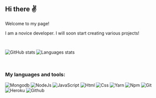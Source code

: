 ## Hi there ✌️

Welcome to my page!

I am a novice developer.
I will soon start creating various projects!

<br/>

![GitHub stats][profileStats]
![Languages stats][languagesStats]

<br/>

### My languages and tools:

![Mongodb][iconMongodb]
![NodeJs][iconNodejs]
![JavaScript][iconJavascript]
![Html][iconHtml]
![Css][iconCss]
![Yarn][iconYarn]
![Npm][iconNpm]
![Git][iconGit]
![Heroku][iconHeroku]
![Github][iconGithub]

<br/>
<!--
### To contact me

[![Github][iconGithub]][github]
[![Discord][iconDiscord]][discord]
[![Telegram][iconTelegram]][telegram]
-->


<!-- Icon Links -->
[iconGit]: https://icongr.am/devicon/git-original.svg?size=30&color=currentColor
[iconGithub]: https://icongr.am/devicon/github-original.svg?size=30&color=currentColor
[iconHtml]: https://icongr.am/devicon/html5-original.svg?size=30&color=currentColor
[iconCss]: https://icongr.am/devicon/css3-original.svg?size=30&color=currentColor
[iconJavascript]: https://icongr.am/devicon/javascript-original.svg?size=30&color=currentColor
[iconNodejs]: https://icongr.am/devicon/nodejs-original.svg?size=30&color=currentColor
[iconMongodb]: https://icongr.am/devicon/mongodb-original.svg?size=30&color=currentColor
[iconNpm]: https://icongr.am/devicon/npm-original-wordmark.svg?size=30&color=currentColor
[iconYarn]: https://icongr.am/devicon/yarn-original.svg?size=30&color=currentColor
[iconHeroku]: https://icongr.am/devicon/heroku-original.svg?size=30&color=currentColor

[iconGithub]: https://camo.githubusercontent.com/b079fe922f00c4b86f1b724fbc2e8141c468794ce8adbc9b7456e5e1ad09c622/68747470733a2f2f6564656e742e6769746875622e696f2f537570657254696e7949636f6e732f696d616765732f7376672f6769746875622e737667
[iconTelegram]: https://camo.githubusercontent.com/f4b401dd7cd9b7840fd31acafd49e151a80e4c9600bf219934461b96dd98e013/68747470733a2f2f6564656e742e6769746875622e696f2f537570657254696e7949636f6e732f696d616765732f7376672f74656c656772616d2e737667
[iconDiscord]: https://camo.githubusercontent.com/79fcdc7c43f1a1d7c175827976ffee8177814a016fb1b9578ff70f1aef759578/68747470733a2f2f6564656e742e6769746875622e696f2f537570657254696e7949636f6e732f696d616765732f7376672f646973636f72642e737667


<!-- Social Links -->
[github]: https://github.com/ttempaa
[discord]: https://discordapp.com/users/421253767279935488
[telegram]: https://t.me/ttempaa

<!-- Other Links -->
[profileStats]: https://github-readme-stats.vercel.app/api?username=ttempaa&hide=contribs
[languagesStats]: https://github-readme-stats.vercel.app/api/top-langs/?username=ttempaa&layout=compact

<!--
**ttempaa/ttempaa** is a ✨ _special_ ✨ repository because its `README.md` (this file) appears on your GitHub profile.

Here are some ideas to get you started:

- 🔭 I’m currently working on ...
- 🌱 I’m currently learning ...
- 👯 I’m looking to collaborate on ...
- 🤔 I’m looking for help with ...
- 💬 Ask me about ...
- 📫 How to reach me: ...
- 😄 Pronouns: ...
- ⚡ Fun fact: ...
-->
